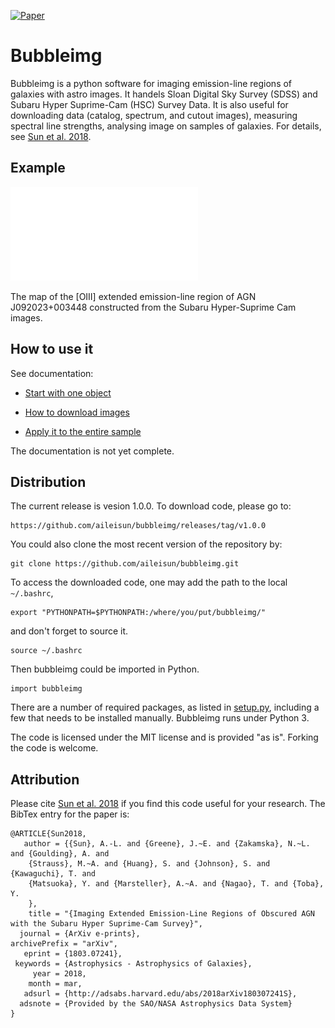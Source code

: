 [![Paper](https://img.shields.io/badge/astro--ph.GA-1803.07241-B31B1B.svg)](https://arxiv.org/abs/1803.07241)

# Bubbleimg

Bubbleimg is a python software for imaging emission-line regions of galaxies with astro images. It handels Sloan Digital Sky Survey (SDSS) and Subaru Hyper Suprime-Cam (HSC) Survey Data. It is also useful for downloading data (catalog, spectrum, and cutout images), measuring spectral line strengths, analysing image on samples of galaxies. For details, see [Sun et al. 2018](https://arxiv.org/abs/1803.07241). 

## Example

![](docs/j0920.pdf)

The map of the [OIII] extended emission-line region of AGN J092023+003448 constructed from the Subaru Hyper-Suprime Cam images. 

## How to use it

See documentation:

* [Start with one object](docs/obsobj.rst)

* [How to download images](docs/imgdownload.rst)

* [Apply it to the entire sample](docs/batch.rst)

The documentation is not yet complete. 

## Distribution

The current release is vesion 1.0.0. To download code, please go to:

    https://github.com/aileisun/bubbleimg/releases/tag/v1.0.0

You could also clone the most recent version of the repository by: 

    git clone https://github.com/aileisun/bubbleimg.git


To access the downloaded code, one may add the path to the local `~/.bashrc`, 

    export "PYTHONPATH=$PYTHONPATH:/where/you/put/bubbleimg/" 

and don't forget to source it.

    source ~/.bashrc

Then bubbleimg could be imported in Python. 

    import bubbleimg

There are a number of required packages, as listed in [setup.py](setup.py), including a few that needs to be installed manually. Bubbleimg runs under Python 3. 

The code is licensed under the MIT license and is provided "as is". Forking the code is welcome. 

## Attribution

Please cite [Sun et al. 2018](https://arxiv.org/abs/1803.07241) if you find this code useful for your research. The BibTex entry for the paper is: 

~~~
@ARTICLE{Sun2018,
   author = {{Sun}, A.-L. and {Greene}, J.~E. and {Zakamska}, N.~L. and {Goulding}, A. and 
    {Strauss}, M.~A. and {Huang}, S. and {Johnson}, S. and {Kawaguchi}, T. and 
    {Matsuoka}, Y. and {Marsteller}, A.~A. and {Nagao}, T. and {Toba}, Y.
    },
    title = "{Imaging Extended Emission-Line Regions of Obscured AGN with the Subaru Hyper Suprime-Cam Survey}",
  journal = {ArXiv e-prints},
archivePrefix = "arXiv",
   eprint = {1803.07241},
 keywords = {Astrophysics - Astrophysics of Galaxies},
     year = 2018,
    month = mar,
   adsurl = {http://adsabs.harvard.edu/abs/2018arXiv180307241S},
  adsnote = {Provided by the SAO/NASA Astrophysics Data System}
}
~~~

